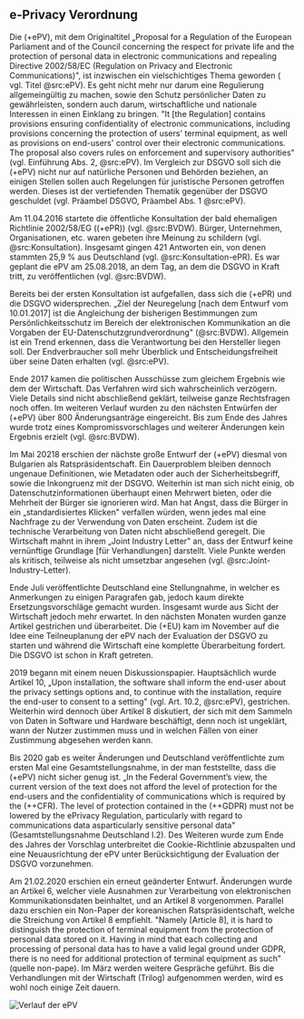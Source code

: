 ## e-Privacy Verordnung

Die (+ePV), mit dem Originaltitel „Proposal for a Regulation of the European Parliament and of the Council
concerning the respect for private life and the protection of personal data in electronic communications and repealing Directive 2002/58/EC (Regulation on Privacy and Electronic Communications)", ist inzwischen ein vielschichtiges Thema geworden ( vgl. Titel @src:ePV). Es geht nicht mehr nur darum eine Regulierung allgemeingültig zu machen, sowie den Schutz persönlicher Daten zu gewährleisten, sondern auch darum, wirtschaftliche und nationale Interessen in einen Einklang zu bringen. "It [the Regulation] contains provisions ensuring confidentiality of electronic communications, including provisions concerning the protection of users' terminal equipment, as well as provisions on end-users' control over their electronic communications. The proposal also covers rules on enforcement and supervisory authorities" (vgl. Einführung Abs. 2, @src:ePV). Im Vergleich zur DSGVO soll sich die (+ePV) nicht nur auf natürliche Personen und Behörden beziehen, an einigen Stellen sollen auch Regelungen für juristische Personen getroffen werden. Dieses ist der vertiefenden Thematik gegenüber der DSGVO geschuldet (vgl. Präambel DSGVO, Präambel Abs. 1 @src:ePV).

Am 11.04.2016 startete die öffentliche Konsultation der bald ehemaligen Richtlinie 2002/58/EG ((+ePR)) (vgl. @src:BVDW). Bürger, Unternehmen, Organisationen, etc. waren gebeten ihre Meinung zu schildern (vgl. @src:Konsultation). Insgesamt gingen 421 Antworten ein, von denen stammten 25,9 % aus Deutschland (vgl. @src:Konsultation-ePR). Es war geplant die ePV am 25.08.2018, an dem Tag, an dem die DSGVO in Kraft tritt, zu veröffentlichen (vgl. @src:BVDW).

Bereits bei der ersten Konsultation ist aufgefallen, dass sich die (+ePR) und die DSGVO widersprechen. „Ziel der Neuregelung [nach dem Entwurf vom 10.01.2017] ist die Angleichung der bisherigen Bestimmungen zum Persönlichkeitsschutz im Bereich der elektronischen Kommunikation an die Vorgaben der EU-Datenschutzgrundverordnung" (@src:BVDW). Allgemein ist ein Trend erkennen, dass die Verantwortung bei den Hersteller liegen soll. Der Endverbraucher soll mehr Überblick und Entscheidungsfreiheit über seine Daten erhalten (vgl. @src:ePV).

Ende 2017 kamen die politischen Ausschüsse zum gleichem Ergebnis wie dem der Wirtschaft. Das Verfahren wird sich wahrscheinlich verzögern. Viele Details sind nicht abschließend geklärt, teilweise ganze Rechtsfragen noch offen. Im weiteren Verlauf wurden zu den nächsten Entwürfen der (+ePV) über 800 Änderungsanträge eingereicht. Bis zum Ende des Jahres wurde trotz eines Kompromissvorschlages und weiterer Änderungen kein Ergebnis erzielt (vgl. @src:BVDW).

Im Mai 20218 erschien der nächste große Entwurf der (+ePV) diesmal von Bulgarien als Ratspräsidentschaft. Ein Dauerproblem bleiben dennoch ungenaue Definitionen, wie Metadaten oder auch der Sicherheitsbegriff, sowie die Inkongruenz mit der DSGVO. Weiterhin ist man sich nicht einig, ob Datenschutzinformationen überhaupt einen Mehrwert bieten, oder die Mehrheit der Bürger sie ignorieren wird. Man hat Angst, dass die Bürger in ein „standardisiertes Klicken" verfallen würden, wenn jedes mal eine Nachfrage zu der Verwendung von Daten erscheint. Zudem ist die technische Verarbeitung von Daten nicht abschließend geregelt. Die Wirtschaft mahnt in ihrem „Joint Industry Letter" an, dass der Entwurf keine vernünftige Grundlage [für Verhandlungen] darstellt. Viele Punkte werden als kritisch, teilweise als nicht umsetzbar angesehen (vgl. @src:Joint-Industry-Letter).

Ende Juli veröffentlichte Deutschland eine Stellungnahme, in welcher es Anmerkungen zu einigen Paragrafen gab, jedoch kaum direkte Ersetzungsvorschläge gemacht wurden. Insgesamt wurde aus Sicht der Wirtschaft jedoch mehr erwartet. In den nächsten Monaten wurden ganze Artikel gestrichen und überarbeitet. Die (+EU) kam im November auf die Idee eine Teilneuplanung der ePV nach der Evaluation der DSGVO zu starten und während die Wirtschaft eine komplette Überarbeitung fordert. Die DSGVO ist schon in Kraft getreten.

2019 begann mit einem neuen Diskussionspapier. Hauptsächlich wurde Artikel 10, „Upon installation, the software shall inform the end-user about the privacy settings options and, to continue with the installation, require the end-user to consent to a setting" (vgl. Art. 10.2, @src:ePV), gestrichen. Weiterhin wird dennoch über Artikel 8 diskutiert, der sich mit dem Sammeln von Daten in Software und Hardware beschäftigt, denn noch ist ungeklärt, wann der Nutzer zustimmen muss und in welchen Fällen von einer Zustimmung abgesehen werden kann.

Bis 2020 gab es weiter Änderungen und Deutschland veröffentlichte zum ersten Mal eine Gesamtstellungsnahme, in der man feststellte, dass die (+ePV) nicht sicher genug ist. „In the Federal Government’s view, the current version of the text does not afford the level of protection for the end-users and the confidentiality of communications which is required by the (++CFR). The level of protection contained in the (++GDPR) must not be lowered by the ePrivacy Regulation, particularly with regard to communications data asparticularly sensitive personal data" (Gesamtstellungsnahme Deutschland I.2). Des Weiteren wurde zum Ende des Jahres der Vorschlag unterbreitet die Cookie-Richtlinie abzuspalten und eine Neuausrichtung der ePV unter Berücksichtigung der Evaluation der DSGVO vorzunehmen.

Am 21.02.2020 erschien ein erneut geänderter Entwurf. Änderungen wurde an Artikel 6, welcher viele Ausnahmen zur Verarbeitung von elektronischen Kommunikationsdaten beinhaltet, und an Artikel 8 vorgenommen. Parallel dazu erschien ein Non-Paper der koreanischen Ratspräsidentschaft, welche die Streichung von Artikel 8 empfiehlt. "Namely [Article 8], it is hard to distinguish the protection of terminal equipment from the protection of personal data stored on it. Having in mind that each collecting and processing of personal data has to have a valid legal ground under GDPR, there is no need for additional protection of terminal equipment as such"(quelle non-pape). Im März werden weitere Gespräche geführt. Bis die Verhandlungen mit der Wirtschaft (Trilog) aufgenommen werden, wird es wohl noch einige Zeit dauern.

![Verlauf der ePV](https://bvdw.org/fileadmin/bvdw/upload/dokumente/recht/e_privacy_verordnung/Zeitstrahl_eVP_20191126_XL.jpg)
